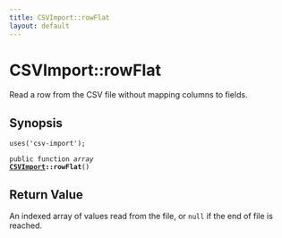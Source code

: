 ```yaml
---
title: CSVImport::rowFlat
layout: default
---
```


# CSVImport::rowFlat

Read a row from the CSV file without mapping columns to fields.

## Synopsis

<code>uses('csv-import');</code>

<code>public function <i>array</i> <b><a href="CSVImport">CSVImport</a>::rowFlat</b>()</code>

## Return Value

An indexed array of values read from the file, or <code class="keyword">null</code> if
the end of file is reached.

